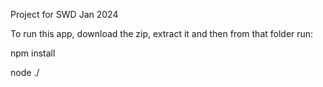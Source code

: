 Project for SWD Jan 2024

To run this app, download the zip, extract it and then from that folder run:

npm install

node ./
